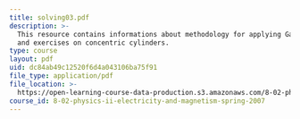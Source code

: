 ```yaml
---
title: solving03.pdf
description: >-
  This resource contains informations about methodology for applying Gauss?s law
  and exercises on concentric cylinders.
type: course
layout: pdf
uid: dc84ab49c12520f6d4a043106ba75f91
file_type: application/pdf
file_location: >-
  https://open-learning-course-data-production.s3.amazonaws.com/8-02-physics-ii-electricity-and-magnetism-spring-2007/dc84ab49c12520f6d4a043106ba75f91_solving03.pdf
course_id: 8-02-physics-ii-electricity-and-magnetism-spring-2007
---
```

